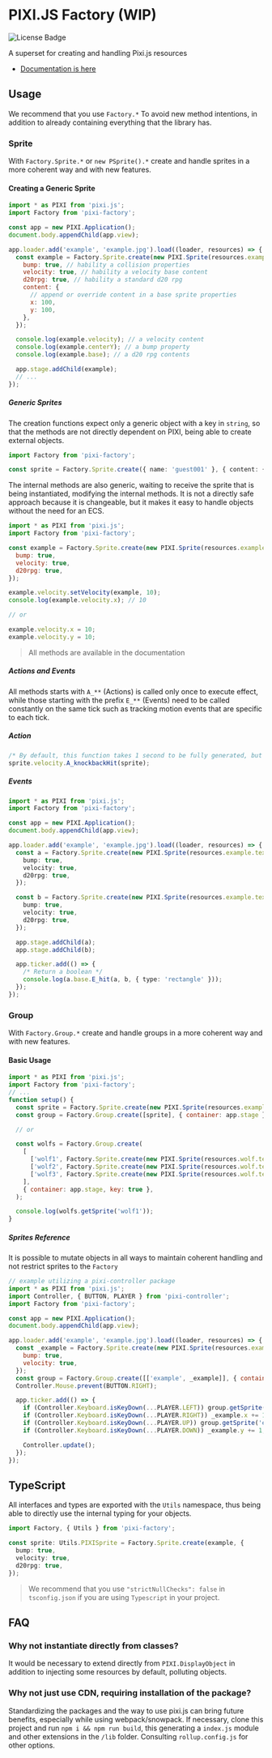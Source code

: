 # PIXI.JS Factory (WIP)

![License Badge](https://img.shields.io/github/license/Novout/pixi-factory)

A superset for creating and handling Pixi.js resources

- [Documentation is here](https://pixi-factory.vercel.app/)

## Usage

We recommend that you use `Factory.*` To avoid new method intentions, in addition to already containing everything that the library has.

### Sprite

With `Factory.Sprite.*` or `new PSprite().*` create and handle sprites in a more coherent way and with new features.

#### Creating a Generic Sprite

```js
import * as PIXI from 'pixi.js';
import Factory from 'pixi-factory';

const app = new PIXI.Application();
document.body.appendChild(app.view);

app.loader.add('example', 'example.jpg').load((loader, resources) => {
  const example = Factory.Sprite.create(new PIXI.Sprite(resources.example.texture), {
    bump: true, // hability a collision properties
    velocity: true, // hability a velocity base content
    d20rpg: true, // hability a standard d20 rpg
    content: {
      // append or override content in a base sprite properties
      x: 100,
      y: 100,
    },
  });

  console.log(example.velocity); // a velocity content
  console.log(example.centerY); // a bump property
  console.log(example.base); // a d20 rpg contents

  app.stage.addChild(example);
  // ...
});
```

##### Generic Sprites

The creation functions expect only a generic object with a key in `string`, so that the methods are not directly dependent on PIXI, being able to create external objects.

```ts
import Factory from 'pixi-factory';

const sprite = Factory.Sprite.create({ name: 'guest001' }, { content: { foo: 'bar' } });
```

The internal methods are also generic, waiting to receive the sprite that is being instantiated, modifying the internal methods. It is not a directly safe approach because it is changeable, but it makes it easy to handle objects without the need for an ECS.

```js
import * as PIXI from 'pixi.js';
import Factory from 'pixi-factory';

const example = Factory.Sprite.create(new PIXI.Sprite(resources.example.texture), {
  bump: true,
  velocity: true,
  d20rpg: true,
});

example.velocity.setVelocity(example, 10);
console.log(example.velocity.x); // 10

// or

example.velocity.x = 10;
example.velocity.y = 10;
```

> All methods are available in the documentation

##### Actions and Events

All methods starts with `A_**` (Actions) is called only once to execute effect, while those starting with the prefix `E_**` (Events) need to be called constantly on the same tick such as tracking motion events that are specific to each tick.

##### Action

```ts
/* By default, this function takes 1 second to be fully generated, but it only needs to be called once to take effect. */
sprite.velocity.A_knockbackHit(sprite);
```

##### Events

```ts
import * as PIXI from 'pixi.js';
import Factory from 'pixi-factory';

const app = new PIXI.Application();
document.body.appendChild(app.view);

app.loader.add('example', 'example.jpg').load((loader, resources) => {
  const a = Factory.Sprite.create(new PIXI.Sprite(resources.example.texture), {
    bump: true,
    velocity: true,
    d20rpg: true,
  });

  const b = Factory.Sprite.create(new PIXI.Sprite(resources.example.texture), {
    bump: true,
    velocity: true,
    d20rpg: true,
  });

  app.stage.addChild(a);
  app.stage.addChild(b);

  app.ticker.add(() => {
    /* Return a boolean */
    console.log(a.base.E_hit(a, b, { type: 'rectangle' }));
  });
});
```

### Group

With `Factory.Group.*` create and handle groups in a more coherent way and with new features.

#### Basic Usage

```js
import * as PIXI from 'pixi.js';
import Factory from 'pixi-factory';
// ...
function setup() {
  const sprite = Factory.Sprite.create(new PIXI.Sprite(resources.example.texture));
  const group = Factory.Group.create([sprite], { container: app.stage });

  // or

  const wolfs = Factory.Group.create(
    [
      ['wolf1', Factory.Sprite.create(new PIXI.Sprite(resources.wolf.texture))],
      ['wolf2', Factory.Sprite.create(new PIXI.Sprite(resources.wolf.texture))],
      ['wolf3', Factory.Sprite.create(new PIXI.Sprite(resources.wolf.texture))],
    ],
    { container: app.stage, key: true },
  );

  console.log(wolfs.getSprite('wolf1'));
}
```

##### Sprites Reference

It is possible to mutate objects in all ways to maintain coherent handling and not restrict sprites to the `Factory`

```js
// example utilizing a pixi-controller package
import * as PIXI from 'pixi.js';
import Controller, { BUTTON, PLAYER } from 'pixi-controller';
import Factory from 'pixi-factory';

const app = new PIXI.Application();
document.body.appendChild(app.view);

app.loader.add('example', 'example.jpg').load((loader, resources) => {
  const _example = Factory.Sprite.create(new PIXI.Sprite(resources.example.texture), {
    bump: true,
    velocity: true,
  });
  const group = Factory.Group.create([['example', _example]], { container: app.stage, key: true });
  Controller.Mouse.prevent(BUTTON.RIGHT);

  app.ticker.add(() => {
    if (Controller.Keyboard.isKeyDown(...PLAYER.LEFT)) group.getSprite('example').x -= 1;
    if (Controller.Keyboard.isKeyDown(...PLAYER.RIGHT)) _example.x += 1;
    if (Controller.Keyboard.isKeyDown(...PLAYER.UP)) group.getSprite('example').y -= 1;
    if (Controller.Keyboard.isKeyDown(...PLAYER.DOWN)) _example.y += 1;

    Controller.update();
  });
});
```

## TypeScript

All interfaces and types are exported with the `Utils` namespace, thus being able to directly use the internal typing for your objects.

```ts
import Factory, { Utils } from 'pixi-factory';

const sprite: Utils.PIXISprite = Factory.Sprite.create(example, {
  bump: true,
  velocity: true,
  d20rpg: true,
});
```

> We recommend that you use `"strictNullChecks": false` in `tsconfig.json` if you are using `Typescript` in your project.

## FAQ

### Why not instantiate directly from classes?

It would be necessary to extend directly from `PIXI.DisplayObject` in addition to injecting some resources by default, polluting objects.

### Why not just use CDN, requiring installation of the package?

Standardizing the packages and the way to use pixi.js can bring future benefits, especially while using webpack/snowpack. If necessary, clone this project and run `npm i && npm run build`, this generating a `index.js` module and other extensions in the `/lib` folder. Consulting `rollup.config.js` for other options.
